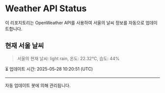 
# Weather API Status

이 리포지토리는 OpenWeather API를 사용하여 서울의 날씨 정보를 자동으로 업데이트합니다.

## 현재 서울 날씨
> 서울의 현재 날씨: light rain, 온도: 22.32°C, 습도: 44%

⏳ 업데이트 시간: 2025-05-28 10:20:51 (UTC)

---
자동 업데이트 봇에 의해 관리됩니다.
